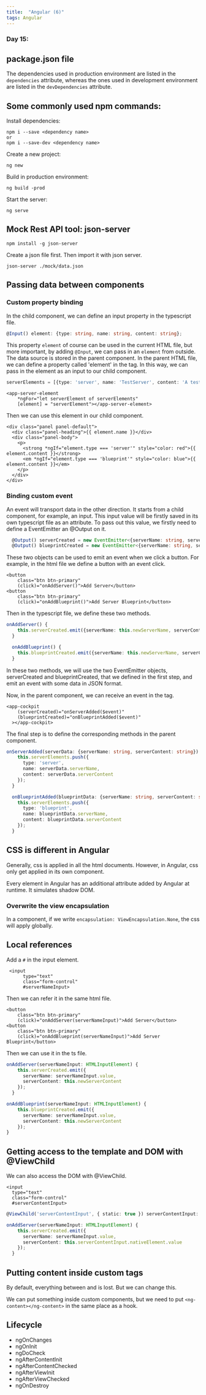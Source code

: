 ```yaml
---
title:  "Angular (6)"
tags: Angular
---
```


### Day 15: 

## package.json file

The dependencies used in production environment are listed in the `dependencies` attribute, whereas the ones used in 
development environment are listed in the `devDependencies` attribute.

## Some commonly used npm commands:

Install dependencies:

```
npm i --save <dependency name>
or
npm i --save-dev <dependency name>
```

Create a new project:

```
ng new
```

Build in production environment:

```
ng build -prod
```

Start the server:

```
ng serve
```

## Mock Rest API tool: json-server

```
npm install -g json-server
```

Create a json file first. Then import it with json server.

```
json-server ./mock/data.json
```

## Passing data between components

### Custom property binding

In the child component, we can define an input property in the typescript file.

```typescript
@Input() element: {type: string, name: string, content: string};
```

This property `element` of course can be used in the current HTML file, but more important, by adding `@Input`, we 
can pass in an `element` from outside. The data source is stored in the parent component. In the parent HTML file, we
can define a property called 'element' in the <app-server-element> tag. In this way, we can pass in the element as 
an input to our child component.

```typescript
serverElements = [{type: 'server', name: 'TestServer', content: 'A test'}];
```

```angular2html
<app-server-element
    *ngFor="let serverElement of serverElements"
    [element] = "serverElement"></app-server-element>
``` 

Then we can use this element in our child component.

```angular2html
<div class="panel panel-default">
  <div class="panel-heading">{{ element.name }}</div>
  <div class="panel-body">
    <p>
      <strong *ngIf="element.type === 'server'" style="color: red">{{ element.content }}</strong>
      <em *ngIf="element.type === 'blueprint'" style="color: blue">{{ element.content }}</em>
    </p>
  </div>
</div>
```

### Binding custom event

An event will transport data in the other direction. It starts from a child component, for example, an input. This 
input value will be firstly saved in its own typescript file as an attribute. To pass out this value, we firstly need
to define a EventEmitter an @Output on it.

```typescript
  @Output() serverCreated = new EventEmitter<{serverName: string, serverContent: string}>();
  @Output() blueprintCreated = new EventEmitter<{serverName: string, serverContent: string}>();
```

These two objects can be used to emit an event when we click a button. For example, in the html file we define a 
button with an event click.

```angular2html
<button
    class="btn btn-primary"
    (click)="onAddServer()">Add Server</button>
<button
    class="btn btn-primary"
    (click)="onAddBlueprint()">Add Server Blueprint</button>
```

Then in the typescript file, we define these two methods.

```typescript
onAddServer() {
    this.serverCreated.emit({serverName: this.newServerName, serverContent: this.newServerContent});
  }

  onAddBlueprint() {
    this.blueprintCreated.emit({serverName: this.newServerName, serverContent: this.newServerContent});
  }
```

In these two methods, we will use the two EventEmitter objects, serverCreated and blueprintCreated, that we defined 
in the first step, and emit an event with some data in JSON format. 

Now, in the parent component, we can receive an event in the <app-cockpit> tag.

```angular2html
<app-cockpit
    (serverCreated)="onServerAdded($event)"
    (blueprintCreated)="onBlueprintAdded($event)"
  ></app-cockpit>
```

The final step is to define the corresponding methods in the parent component.

```typescript
onServerAdded(serverData: {serverName: string, serverContent: string}) {
    this.serverElements.push({
      type: 'server',
      name: serverData.serverName,
      content: serverData.serverContent
    });
  }

  onBlueprintAdded(blueprintData: {serverName: string, serverContent: string}) {
    this.serverElements.push({
      type: 'blueprint',
      name: blueprintData.serverName,
      content: blueprintData.serverContent
    });
  }
```

## CSS is different in Angular

Generally, css is applied in all the html documents. However, in Angular, css only get applied in its own component.

Every element in Angular has an additional attribute added by Angular at runtime. It simulates shadow DOM.

### Overwrite the view encapsulation

In a component, if we write `encapsulation: ViewEncapsulation.None`, the css will apply globally.

## Local references

Add a `#` in the input element.

```angular2html
 <input
      type="text"
      class="form-control"
      #serverNameInput>
```

Then we can refer it in the same html file.

```angular2html
<button
    class="btn btn-primary"
    (click)="onAddServer(serverNameInput)">Add Server</button>
<button
    class="btn btn-primary"
    (click)="onAddBlueprint(serverNameInput)">Add Server Blueprint</button>
```

Then we can use it in the ts file.

```typescript
onAddServer(serverNameInput: HTMLInputElement) {
    this.serverCreated.emit({
      serverName: serverNameInput.value,
      serverContent: this.newServerContent
    });
  }

onAddBlueprint(serverNameInput: HTMLInputElement) {
    this.blueprintCreated.emit({
      serverName: serverNameInput.value,
      serverContent: this.newServerContent
    });
}
```

## Getting access to the template and DOM with @ViewChild

We can also access the DOM with @ViewChild.

```angular2html
<input
  type="text"
  class="form-control"
  #serverContentInput>
```

```typescript
@ViewChild('serverContentInput', { static: true }) serverContentInput: ElementRef;

onAddServer(serverNameInput: HTMLInputElement) {
    this.serverCreated.emit({
      serverName: serverNameInput.value,
      serverContent: this.serverContentInput.nativeElement.value
    });
  }
```

## Putting content inside custom tags

By default, everything between <app-server> and </app-server> is lost. But we can change this.

We can put something inside custom components, but we need to put `<ng-content></ng-content>` in the same place as a 
hook.

## Lifecycle

* ngOnChanges
* ngOnInit
* ngDoCheck
* ngAfterContentInit
* ngAfterContentChecked
* ngAfterViewInit
* ngAfterViewChecked
* ngOnDestroy




 
